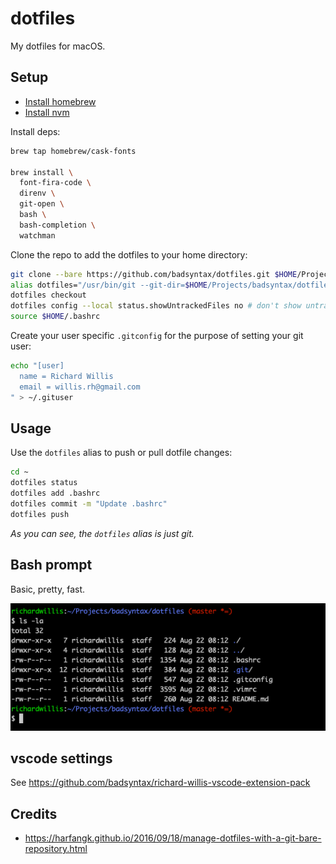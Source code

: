 # dotfiles

My dotfiles for macOS.

## Setup

- [Install homebrew](https://brew.sh/)
- [Install nvm](https://github.com/nvm-sh/nvm)

Install deps:

```bash
brew tap homebrew/cask-fonts

brew install \
  font-fira-code \
  direnv \
  git-open \
  bash \
  bash-completion \
  watchman
```

Clone the repo to add the dotfiles to your home directory:

```bash
git clone --bare https://github.com/badsyntax/dotfiles.git $HOME/Projects/badsyntax/dotfiles
alias dotfiles="/usr/bin/git --git-dir=$HOME/Projects/badsyntax/dotfiles/ --work-tree=$HOME"
dotfiles checkout
dotfiles config --local status.showUntrackedFiles no # don't show untracked files when doing `git status`
source $HOME/.bashrc
```

Create your user specific `.gitconfig` for the purpose of setting your git user:

```bash
echo "[user]
  name = Richard Willis
  email = willis.rh@gmail.com
" > ~/.gituser
```

## Usage

Use the `dotfiles` alias to push or pull dotfile changes:

```bash
cd ~
dotfiles status
dotfiles add .bashrc
dotfiles commit -m "Update .bashrc"
dotfiles push
```

_As you can see, the `dotfiles` alias is just git._

## Bash prompt

Basic, pretty, fast.

![screenshot](.dotfiles/screenshots/prompt.png)

## vscode settings

See https://github.com/badsyntax/richard-willis-vscode-extension-pack

## Credits

- https://harfangk.github.io/2016/09/18/manage-dotfiles-with-a-git-bare-repository.html
